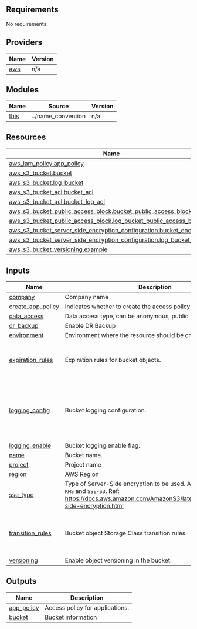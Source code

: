 ## Requirements

No requirements.

## Providers

| Name | Version |
|------|---------|
| <a name="provider_aws"></a> [aws](#provider\_aws) | n/a |

## Modules

| Name | Source | Version |
|------|--------|---------|
| <a name="module_this"></a> [this](#module\_this) | ../name_convention | n/a |

## Resources

| Name | Type |
|------|------|
| [aws_iam_policy.app_policy](https://registry.terraform.io/providers/hashicorp/aws/latest/docs/resources/iam_policy) | resource |
| [aws_s3_bucket.bucket](https://registry.terraform.io/providers/hashicorp/aws/latest/docs/resources/s3_bucket) | resource |
| [aws_s3_bucket.log_bucket](https://registry.terraform.io/providers/hashicorp/aws/latest/docs/resources/s3_bucket) | resource |
| [aws_s3_bucket_acl.bucket_acl](https://registry.terraform.io/providers/hashicorp/aws/latest/docs/resources/s3_bucket_acl) | resource |
| [aws_s3_bucket_acl.bucket_log_acl](https://registry.terraform.io/providers/hashicorp/aws/latest/docs/resources/s3_bucket_acl) | resource |
| [aws_s3_bucket_public_access_block.bucket_public_access_block](https://registry.terraform.io/providers/hashicorp/aws/latest/docs/resources/s3_bucket_public_access_block) | resource |
| [aws_s3_bucket_public_access_block.log_bucket_public_access_block](https://registry.terraform.io/providers/hashicorp/aws/latest/docs/resources/s3_bucket_public_access_block) | resource |
| [aws_s3_bucket_server_side_encryption_configuration.bucket_encrypt](https://registry.terraform.io/providers/hashicorp/aws/latest/docs/resources/s3_bucket_server_side_encryption_configuration) | resource |
| [aws_s3_bucket_server_side_encryption_configuration.log_bucket_encrypt](https://registry.terraform.io/providers/hashicorp/aws/latest/docs/resources/s3_bucket_server_side_encryption_configuration) | resource |
| [aws_s3_bucket_versioning.example](https://registry.terraform.io/providers/hashicorp/aws/latest/docs/resources/s3_bucket_versioning) | resource |

## Inputs

| Name | Description | Type | Default | Required |
|------|-------------|------|---------|:--------:|
| <a name="input_company"></a> [company](#input\_company) | Company name | `string` | `"company"` | no |
| <a name="input_create_app_policy"></a> [create\_app\_policy](#input\_create\_app\_policy) | Indicates whether to create the access policy for applications. | `bool` | `false` | no |
| <a name="input_data_access"></a> [data\_access](#input\_data\_access) | Data access type, can be anonymous, public | `string` | `"public"` | no |
| <a name="input_dr_backup"></a> [dr\_backup](#input\_dr\_backup) | Enable DR Backup | `bool` | `false` | no |
| <a name="input_environment"></a> [environment](#input\_environment) | Environment where the resource should be created | `string` | n/a | yes |
| <a name="input_expiration_rules"></a> [expiration\_rules](#input\_expiration\_rules) | Expiration rules for bucket objects. | <pre>list(object({<br>    prefix : string,<br>    days : number<br>  }))</pre> | `[]` | no |
| <a name="input_logging_config"></a> [logging\_config](#input\_logging\_config) | Bucket logging configuration. | <pre>object({<br>    prefix : string,<br>    lifecycle_thresholds : list(number)<br>  })</pre> | <pre>{<br>  "lifecycle_thresholds": [<br>    30,<br>    90,<br>    180<br>  ],<br>  "prefix": ""<br>}</pre> | no |
| <a name="input_logging_enable"></a> [logging\_enable](#input\_logging\_enable) | Bucket logging enable flag. | `bool` | `false` | no |
| <a name="input_name"></a> [name](#input\_name) | Bucket name. | `string` | n/a | yes |
| <a name="input_project"></a> [project](#input\_project) | Project name | `string` | `"datalake"` | no |
| <a name="input_region"></a> [region](#input\_region) | AWS Region | `string` | `"us-east-1"` | no |
| <a name="input_sse_type"></a> [sse\_type](#input\_sse\_type) | Type of Server-Side encryption to be used. Allowed values: `SSE-KMS` and `SSE-S3`. Ref: https://docs.aws.amazon.com/AmazonS3/latest/userguide/serv-side-encryption.html | `string` | `"SSE-KMS"` | no |
| <a name="input_transition_rules"></a> [transition\_rules](#input\_transition\_rules) | Bucket object Storage Class transition rules. | <pre>list(object({<br>    prefix : string,<br>    days : number,<br>    storage_class : string<br>  }))</pre> | `[]` | no |
| <a name="input_versioning"></a> [versioning](#input\_versioning) | Enable object versioning in the bucket. | `string` | `"Disabled"` | no |

## Outputs

| Name | Description |
|------|-------------|
| <a name="output_app_policy"></a> [app\_policy](#output\_app\_policy) | Access policy for applications. |
| <a name="output_bucket"></a> [bucket](#output\_bucket) | Bucket information |

